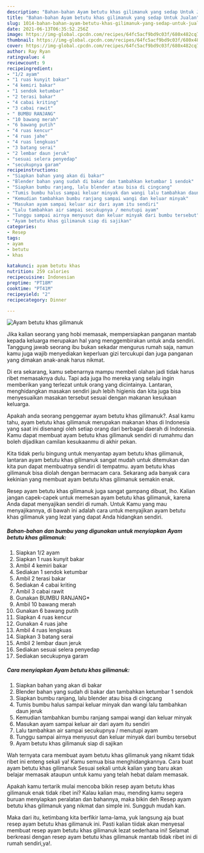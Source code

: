 ```yaml
---
description: "Bahan-bahan Ayam betutu khas gilimanuk yang sedap Untuk Jualan"
title: "Bahan-bahan Ayam betutu khas gilimanuk yang sedap Untuk Jualan"
slug: 1014-bahan-bahan-ayam-betutu-khas-gilimanuk-yang-sedap-untuk-jualan
date: 2021-06-13T06:35:52.256Z
image: https://img-global.cpcdn.com/recipes/64fc5acf9bd9c03f/680x482cq70/ayam-betutu-khas-gilimanuk-foto-resep-utama.jpg
thumbnail: https://img-global.cpcdn.com/recipes/64fc5acf9bd9c03f/680x482cq70/ayam-betutu-khas-gilimanuk-foto-resep-utama.jpg
cover: https://img-global.cpcdn.com/recipes/64fc5acf9bd9c03f/680x482cq70/ayam-betutu-khas-gilimanuk-foto-resep-utama.jpg
author: Ray Ryan
ratingvalue: 4
reviewcount: 9
recipeingredient:
- "1/2 ayam"
- "1 ruas kunyit bakar"
- "4 kemiri bakar"
- "1 sendok ketumbar"
- "2 terasi bakar"
- "4 cabai kriting"
- "3 cabai rawit"
- " BUMBU RANJANG"
- "10 bawang merah"
- "6 bawang putih"
- "4 ruas kencur"
- "4 ruas jahe"
- "4 ruas lengkuas"
- "3 batang serai"
- "2 lembar daun jeruk"
- "sesuai selera penyedap"
- "secukupnya garam"
recipeinstructions:
- "Siapkan bahan yang akan di bakar"
- "Blender bahan yang sudah di bakar dan tambahkan ketumbar 1 sendok"
- "Siapkan bumbu ranjang, lalu blender atau bisa di cingcang"
- "Tumis bumbu halus sampai keluar minyak dan wangi lalu tambahkan daun jeruk"
- "Kemudian tambahkan bumbu ranjang sampai wangi dan keluar minyak"
- "Masukan ayam sampai keluar air dari ayam itu sendiri"
- "Lalu tambahkan air sampai secukupnya / menutupi ayam"
- "Tunggu sampai airnya menyusut dan keluar minyak dari bumbu tersebut"
- "Ayam betutu khas gilimanuk siap di sajikan"
categories:
- Resep
tags:
- ayam
- betutu
- khas

katakunci: ayam betutu khas 
nutrition: 259 calories
recipecuisine: Indonesian
preptime: "PT18M"
cooktime: "PT41M"
recipeyield: "2"
recipecategory: Dinner

---
```



![Ayam betutu khas gilimanuk](https://img-global.cpcdn.com/recipes/64fc5acf9bd9c03f/680x482cq70/ayam-betutu-khas-gilimanuk-foto-resep-utama.jpg)

Jika kalian seorang yang hobi memasak, mempersiapkan panganan mantab kepada keluarga merupakan hal yang menggembirakan untuk anda sendiri. Tanggung jawab seorang ibu bukan sekadar mengurus rumah saja, namun kamu juga wajib menyediakan keperluan gizi tercukupi dan juga panganan yang dimakan anak-anak harus nikmat.

Di era  sekarang, kamu sebenarnya mampu membeli olahan jadi tidak harus ribet memasaknya dulu. Tapi ada juga lho mereka yang selalu ingin memberikan yang terlezat untuk orang yang dicintainya. Lantaran, menghidangkan masakan sendiri jauh lebih higienis dan kita juga bisa menyesuaikan masakan tersebut sesuai dengan makanan kesukaan keluarga. 



Apakah anda seorang penggemar ayam betutu khas gilimanuk?. Asal kamu tahu, ayam betutu khas gilimanuk merupakan makanan khas di Indonesia yang saat ini disenangi oleh setiap orang dari berbagai daerah di Indonesia. Kamu dapat membuat ayam betutu khas gilimanuk sendiri di rumahmu dan boleh dijadikan camilan kesukaanmu di akhir pekan.

Kita tidak perlu bingung untuk menyantap ayam betutu khas gilimanuk, lantaran ayam betutu khas gilimanuk sangat mudah untuk ditemukan dan kita pun dapat membuatnya sendiri di tempatmu. ayam betutu khas gilimanuk bisa diolah dengan bermacam cara. Sekarang ada banyak cara kekinian yang membuat ayam betutu khas gilimanuk semakin enak.

Resep ayam betutu khas gilimanuk juga sangat gampang dibuat, lho. Kalian jangan capek-capek untuk memesan ayam betutu khas gilimanuk, karena Anda dapat menyajikan sendiri di rumah. Untuk Kamu yang mau menyajikannya, di bawah ini adalah cara untuk menyajikan ayam betutu khas gilimanuk yang lezat yang dapat Anda hidangkan sendiri.

<!--inarticleads1-->

##### Bahan-bahan dan bumbu yang digunakan untuk menyiapkan Ayam betutu khas gilimanuk:

1. Siapkan 1/2 ayam
1. Siapkan 1 ruas kunyit bakar
1. Ambil 4 kemiri bakar
1. Sediakan 1 sendok ketumbar
1. Ambil 2 terasi bakar
1. Sediakan 4 cabai kriting
1. Ambil 3 cabai rawit
1. Gunakan  BUMBU RANJANG*
1. Ambil 10 bawang merah
1. Gunakan 6 bawang putih
1. Siapkan 4 ruas kencur
1. Gunakan 4 ruas jahe
1. Ambil 4 ruas lengkuas
1. Siapkan 3 batang serai
1. Ambil 2 lembar daun jeruk
1. Sediakan sesuai selera penyedap
1. Sediakan secukupnya garam




<!--inarticleads2-->

##### Cara menyiapkan Ayam betutu khas gilimanuk:

1. Siapkan bahan yang akan di bakar
1. Blender bahan yang sudah di bakar dan tambahkan ketumbar 1 sendok
1. Siapkan bumbu ranjang, lalu blender atau bisa di cingcang
1. Tumis bumbu halus sampai keluar minyak dan wangi lalu tambahkan daun jeruk
1. Kemudian tambahkan bumbu ranjang sampai wangi dan keluar minyak
1. Masukan ayam sampai keluar air dari ayam itu sendiri
1. Lalu tambahkan air sampai secukupnya / menutupi ayam
1. Tunggu sampai airnya menyusut dan keluar minyak dari bumbu tersebut
1. Ayam betutu khas gilimanuk siap di sajikan




Wah ternyata cara membuat ayam betutu khas gilimanuk yang nikamt tidak ribet ini enteng sekali ya! Kamu semua bisa menghidangkannya. Cara buat ayam betutu khas gilimanuk Sesuai sekali untuk kalian yang baru akan belajar memasak ataupun untuk kamu yang telah hebat dalam memasak.

Apakah kamu tertarik mulai mencoba bikin resep ayam betutu khas gilimanuk enak tidak ribet ini? Kalau kalian mau, mending kamu segera buruan menyiapkan peralatan dan bahannya, maka bikin deh Resep ayam betutu khas gilimanuk yang nikmat dan simple ini. Sungguh mudah kan. 

Maka dari itu, ketimbang kita berfikir lama-lama, yuk langsung aja buat resep ayam betutu khas gilimanuk ini. Pasti kalian tiidak akan menyesal membuat resep ayam betutu khas gilimanuk lezat sederhana ini! Selamat berkreasi dengan resep ayam betutu khas gilimanuk mantab tidak ribet ini di rumah sendiri,ya!.

